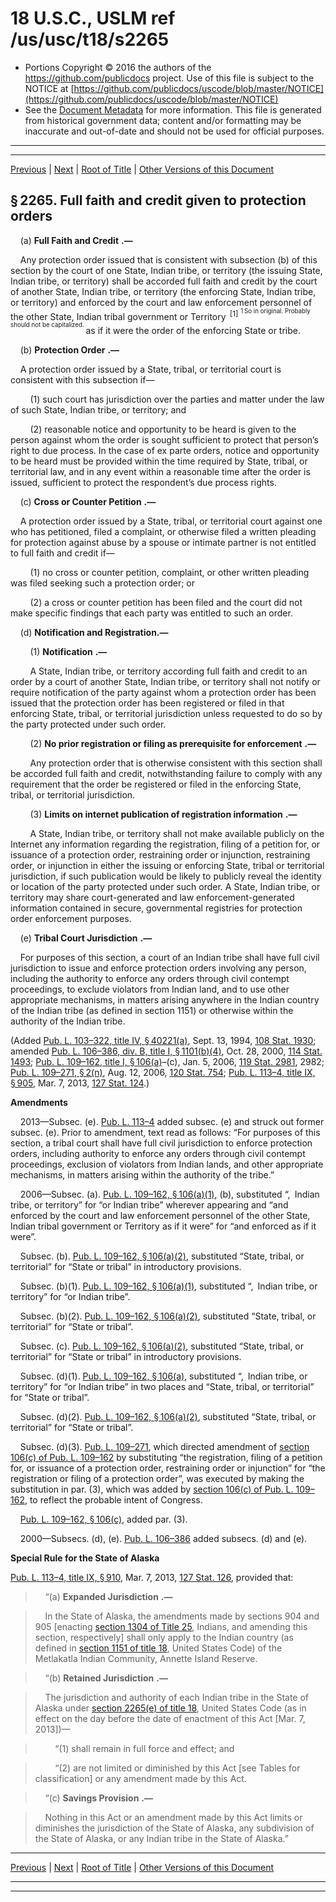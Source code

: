 ---
---

# 18 U.S.C., USLM ref /us/usc/t18/s2265

* Portions Copyright © 2016 the authors of the https://github.com/publicdocs project.
  Use of this file is subject to the NOTICE at [https://github.com/publicdocs/uscode/blob/master/NOTICE](https://github.com/publicdocs/uscode/blob/master/NOTICE)
* See the [Document Metadata](././../../../../..//README.md) for more information.
  This file is generated from historical government data; content and/or formatting may be inaccurate and out-of-date and should not be used for official purposes.

----------
----------

[Previous](./../../../../..//us/usc/t18/ptI/ch110A/m__us_usc_t18_s2264.md) | [Next](./../../../../..//us/usc/t18/ptI/ch110A/m__us_usc_t18_s2265A.md) | [Root of Title](./../../../../../) | [Other Versions of this Document](https://publicdocs.github.io/go/links?ns=uslm&ref=%2Fus%2Fusc%2Ft18%2Fs2265)

## § 2265. Full faith and credit given to protection orders

    (a)  __Full Faith and Credit__  __.—__ 

    Any protection order issued that is consistent with subsection (b) of this section by the court of one State, Indian tribe, or territory (the issuing State, Indian tribe, or territory) shall be accorded full faith and credit by the court of another State, Indian tribe, or territory (the enforcing State, Indian tribe, or territory) and enforced by the court and law enforcement personnel of the other State, Indian tribal government or Territory  <sup>\[1\]</sup>  <sup><sup> 1 So in original. Probably should not be capitalized. </sup></sup>  as if it were the order of the enforcing State or tribe.

    (b)  __Protection Order__  __.—__ 

    A protection order issued by a State, tribal, or territorial court is consistent with this subsection if—

        (1) such court has jurisdiction over the parties and matter under the law of such State, Indian tribe, or territory; and

        (2) reasonable notice and opportunity to be heard is given to the person against whom the order is sought sufficient to protect that person’s right to due process. In the case of ex parte orders, notice and opportunity to be heard must be provided within the time required by State, tribal, or territorial law, and in any event within a reasonable time after the order is issued, sufficient to protect the respondent’s due process rights.

    (c)  __Cross or Counter Petition__  __.—__ 

    A protection order issued by a State, tribal, or territorial court against one who has petitioned, filed a complaint, or otherwise filed a written pleading for protection against abuse by a spouse or intimate partner is not entitled to full faith and credit if—

        (1) no cross or counter petition, complaint, or other written pleading was filed seeking such a protection order; or

        (2) a cross or counter petition has been filed and the court did not make specific findings that each party was entitled to such an order.

    (d) __Notification and Registration.—__ 

        (1)  __Notification__  __.—__ 

        A State, Indian tribe, or territory according full faith and credit to an order by a court of another State, Indian tribe, or territory shall not notify or require notification of the party against whom a protection order has been issued that the protection order has been registered or filed in that enforcing State, tribal, or territorial jurisdiction unless requested to do so by the party protected under such order.

        (2)  __No prior registration or filing as prerequisite for enforcement__  __.—__ 

        Any protection order that is otherwise consistent with this section shall be accorded full faith and credit, notwithstanding failure to comply with any requirement that the order be registered or filed in the enforcing State, tribal, or territorial jurisdiction.

        (3)  __Limits on internet publication of registration information__  __.—__ 

        A State, Indian tribe, or territory shall not make available publicly on the Internet any information regarding the registration, filing of a petition for, or issuance of a protection order, restraining order or injunction, restraining order, or injunction in either the issuing or enforcing State, tribal or territorial jurisdiction, if such publication would be likely to publicly reveal the identity or location of the party protected under such order. A State, Indian tribe, or territory may share court-generated and law enforcement-generated information contained in secure, governmental registries for protection order enforcement purposes.

    (e)  __Tribal Court Jurisdiction__  __.—__ 

    For purposes of this section, a court of an Indian tribe shall have full civil jurisdiction to issue and enforce protection orders involving any person, including the authority to enforce any orders through civil contempt proceedings, to exclude violators from Indian land, and to use other appropriate mechanisms, in matters arising anywhere in the Indian country of the Indian tribe (as defined in section 1151) or otherwise within the authority of the Indian tribe.

(Added [Pub. L. 103–322, title IV, § 40221(a)][/us/pl/103/322/s40221/a], Sept. 13, 1994, [108 Stat. 1930][/us/stat/108/1930]; amended [Pub. L. 106–386, div. B, title I, § 1101(b)(4)][/us/pl/106/386/s1101/b/4], Oct. 28, 2000, [114 Stat. 1493][/us/stat/114/1493]; [Pub. L. 109–162, title I, § 106(a)][/us/pl/109/162/s106/a]–(c), Jan. 5, 2006, [119 Stat. 2981][/us/stat/119/2981], 2982; [Pub. L. 109–271, § 2(n)][/us/pl/109/271/s2/n], Aug. 12, 2006, [120 Stat. 754][/us/stat/120/754]; [Pub. L. 113–4, title IX, § 905][/us/pl/113/4/s905], Mar. 7, 2013, [127 Stat. 124][/us/stat/127/124].)

 __Amendments__ 

    2013—Subsec. (e). [Pub. L. 113–4][/us/pl/113/4] added subsec. (e) and struck out former subsec. (e). Prior to amendment, text read as follows: “For purposes of this section, a tribal court shall have full civil jurisdiction to enforce protection orders, including authority to enforce any orders through civil contempt proceedings, exclusion of violators from Indian lands, and other appropriate mechanisms, in matters arising within the authority of the tribe.”

    2006—Subsec. (a). [Pub. L. 109–162, § 106(a)(1)][/us/pl/109/162/s106/a/1], (b), substituted “, Indian tribe, or territory” for “or Indian tribe” wherever appearing and “and enforced by the court and law enforcement personnel of the other State, Indian tribal government or Territory as if it were” for “and enforced as if it were”.

    Subsec. (b). [Pub. L. 109–162, § 106(a)(2)][/us/pl/109/162/s106/a/2], substituted “State, tribal, or territorial” for “State or tribal” in introductory provisions.

    Subsec. (b)(1). [Pub. L. 109–162, § 106(a)(1)][/us/pl/109/162/s106/a/1], substituted “, Indian tribe, or territory” for “or Indian tribe”.

    Subsec. (b)(2). [Pub. L. 109–162, § 106(a)(2)][/us/pl/109/162/s106/a/2], substituted “State, tribal, or territorial” for “State or tribal”.

    Subsec. (c). [Pub. L. 109–162, § 106(a)(2)][/us/pl/109/162/s106/a/2], substituted “State, tribal, or territorial” for “State or tribal” in introductory provisions.

    Subsec. (d)(1). [Pub. L. 109–162, § 106(a)][/us/pl/109/162/s106/a], substituted “, Indian tribe, or territory” for “or Indian tribe” in two places and “State, tribal, or territorial” for “State or tribal”.

    Subsec. (d)(2). [Pub. L. 109–162, § 106(a)(2)][/us/pl/109/162/s106/a/2], substituted “State, tribal, or territorial” for “State or tribal”.

    Subsec. (d)(3). [Pub. L. 109–271][/us/pl/109/271], which directed amendment of [section 106(c) of Pub. L. 109–162][/us/pl/109/162/s106/c] by substituting “the registration, filing of a petition for, or issuance of a protection order, restraining order or injunction” for “the registration or filing of a protection order”, was executed by making the substitution in par. (3), which was added by [section 106(c) of Pub. L. 109–162][/us/pl/109/162/s106/c], to reflect the probable intent of Congress.

    [Pub. L. 109–162, § 106(c)][/us/pl/109/162/s106/c], added par. (3).

    2000—Subsecs. (d), (e). [Pub. L. 106–386][/us/pl/106/386] added subsecs. (d) and (e).

 __Special Rule for the State of Alaska__ 

[Pub. L. 113–4, title IX, § 910][/us/pl/113/4/s910], Mar. 7, 2013, [127 Stat. 126][/us/stat/127/126], provided that:

>     “(a)  __Expanded Jurisdiction__  __.—__ 

>     In the State of Alaska, the amendments made by sections 904 and 905 \[enacting [section 1304 of Title 25][/us/usc/t25/s1304], Indians, and amending this section, respectively\] shall only apply to the Indian country (as defined in [section 1151 of title 18][/us/usc/t18/s1151], United States Code) of the Metlakatla Indian Community, Annette Island Reserve.

>     “(b)  __Retained Jurisdiction__  __.—__ 

>     The jurisdiction and authority of each Indian tribe in the State of Alaska under [section 2265(e) of title 18][/us/usc/t18/s2265/e], United States Code (as in effect on the day before the date of enactment of this Act \[Mar. 7, 2013\])—

>         “(1) shall remain in full force and effect; and

>         “(2) are not limited or diminished by this Act \[see Tables for classification\] or any amendment made by this Act.

>     “(c)  __Savings Provision__  __.—__ 

>     Nothing in this Act or an amendment made by this Act limits or diminishes the jurisdiction of the State of Alaska, any subdivision of the State of Alaska, or any Indian tribe in the State of Alaska.”

----------

[Previous](./../../../../..//us/usc/t18/ptI/ch110A/m__us_usc_t18_s2264.md) | [Next](./../../../../..//us/usc/t18/ptI/ch110A/m__us_usc_t18_s2265A.md) | [Root of Title](./../../../../../) | [Other Versions of this Document](https://publicdocs.github.io/go/links?ns=uslm&ref=%2Fus%2Fusc%2Ft18%2Fs2265)

----------
----------

[/us/pl/103/322/s40221/a]: https://publicdocs.github.io/go/links?ns=uslm&ref=%2Fus%2Fpl%2F103%2F322%2Fs40221%2Fa
[/us/stat/108/1930]: https://publicdocs.github.io/go/links?ns=uslm&ref=%2Fus%2Fstat%2F108%2F1930
[/us/pl/106/386/s1101/b/4]: https://publicdocs.github.io/go/links?ns=uslm&ref=%2Fus%2Fpl%2F106%2F386%2Fs1101%2Fb%2F4
[/us/stat/114/1493]: https://publicdocs.github.io/go/links?ns=uslm&ref=%2Fus%2Fstat%2F114%2F1493
[/us/pl/109/162/s106/a]: https://publicdocs.github.io/go/links?ns=uslm&ref=%2Fus%2Fpl%2F109%2F162%2Fs106%2Fa
[/us/stat/119/2981]: https://publicdocs.github.io/go/links?ns=uslm&ref=%2Fus%2Fstat%2F119%2F2981
[/us/pl/109/271/s2/n]: https://publicdocs.github.io/go/links?ns=uslm&ref=%2Fus%2Fpl%2F109%2F271%2Fs2%2Fn
[/us/stat/120/754]: https://publicdocs.github.io/go/links?ns=uslm&ref=%2Fus%2Fstat%2F120%2F754
[/us/pl/113/4/s905]: https://publicdocs.github.io/go/links?ns=uslm&ref=%2Fus%2Fpl%2F113%2F4%2Fs905
[/us/stat/127/124]: https://publicdocs.github.io/go/links?ns=uslm&ref=%2Fus%2Fstat%2F127%2F124
[/us/pl/113/4]: https://publicdocs.github.io/go/links?ns=uslm&ref=%2Fus%2Fpl%2F113%2F4
[/us/pl/109/162/s106/a/1]: https://publicdocs.github.io/go/links?ns=uslm&ref=%2Fus%2Fpl%2F109%2F162%2Fs106%2Fa%2F1
[/us/pl/109/162/s106/a/2]: https://publicdocs.github.io/go/links?ns=uslm&ref=%2Fus%2Fpl%2F109%2F162%2Fs106%2Fa%2F2
[/us/pl/109/162/s106/a/1]: https://publicdocs.github.io/go/links?ns=uslm&ref=%2Fus%2Fpl%2F109%2F162%2Fs106%2Fa%2F1
[/us/pl/109/162/s106/a/2]: https://publicdocs.github.io/go/links?ns=uslm&ref=%2Fus%2Fpl%2F109%2F162%2Fs106%2Fa%2F2
[/us/pl/109/162/s106/a/2]: https://publicdocs.github.io/go/links?ns=uslm&ref=%2Fus%2Fpl%2F109%2F162%2Fs106%2Fa%2F2
[/us/pl/109/162/s106/a]: https://publicdocs.github.io/go/links?ns=uslm&ref=%2Fus%2Fpl%2F109%2F162%2Fs106%2Fa
[/us/pl/109/162/s106/a/2]: https://publicdocs.github.io/go/links?ns=uslm&ref=%2Fus%2Fpl%2F109%2F162%2Fs106%2Fa%2F2
[/us/pl/109/271]: https://publicdocs.github.io/go/links?ns=uslm&ref=%2Fus%2Fpl%2F109%2F271
[/us/pl/109/162/s106/c]: https://publicdocs.github.io/go/links?ns=uslm&ref=%2Fus%2Fpl%2F109%2F162%2Fs106%2Fc
[/us/pl/109/162/s106/c]: https://publicdocs.github.io/go/links?ns=uslm&ref=%2Fus%2Fpl%2F109%2F162%2Fs106%2Fc
[/us/pl/109/162/s106/c]: https://publicdocs.github.io/go/links?ns=uslm&ref=%2Fus%2Fpl%2F109%2F162%2Fs106%2Fc
[/us/pl/106/386]: https://publicdocs.github.io/go/links?ns=uslm&ref=%2Fus%2Fpl%2F106%2F386
[/us/pl/113/4/s910]: https://publicdocs.github.io/go/links?ns=uslm&ref=%2Fus%2Fpl%2F113%2F4%2Fs910
[/us/stat/127/126]: https://publicdocs.github.io/go/links?ns=uslm&ref=%2Fus%2Fstat%2F127%2F126
[/us/usc/t25/s1304]: https://publicdocs.github.io/go/links?ns=uslm&ref=%2Fus%2Fusc%2Ft25%2Fs1304
[/us/usc/t18/s1151]: https://publicdocs.github.io/go/links?ns=uslm&ref=%2Fus%2Fusc%2Ft18%2Fs1151
[/us/usc/t18/s2265/e]: https://publicdocs.github.io/go/links?ns=uslm&ref=%2Fus%2Fusc%2Ft18%2Fs2265%2Fe


